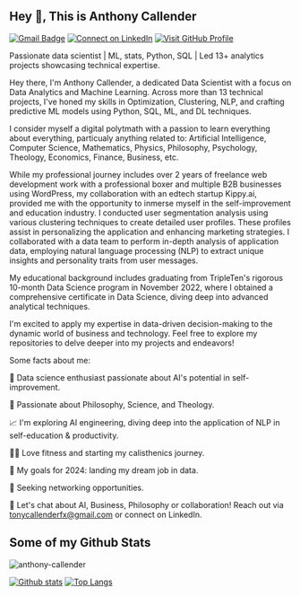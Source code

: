 ## Hey 👋, This is Anthony Callender
[![Gmail Badge](https://img.shields.io/badge/-tonycallenderfx@gmail.com-c14438?style=flat&logo=Gmail&logoColor=white&link=mailto:tonycallenderfx@gmail.com)](mailto:tonycallenderfx@gmail.com) 
[![Connect on LinkedIn](https://img.shields.io/badge/Connect%20on-LinkedIn-blue.svg)](https://www.linkedin.com/in/anthony-callender-4492bb2a1/) [![Visit GitHub Profile](https://img.shields.io/badge/Visit%20GitHub-Profile-black?style=for-the-badge&logo=github)](https://github.com/anthony-callender) <p align='left'>Passionate data scientist | ML, stats, Python, SQL | Led 13+ analytics projects showcasing technical expertise.

Hey there, I'm Anthony Callender, a dedicated Data Scientist with a focus on Data Analytics and Machine Learning. Across more than 13 technical projects, I've honed my skills in Optimization, Clustering, NLP, and crafting predictive ML models using Python, SQL, ML, and DL techniques.

I consider myself a digital polytmath with a passion to learn everything about everything, particualy anything related to: Artificial Intelligence, Computer Science, Mathematics, Physics, Philosophy, Psychology, Theology, Economics, Finance, Business, etc.

While my professional journey includes over 2 years of freelance web development work with a professional boxer and multiple B2B businesses using WordPress, my collaboration with an edtech startup Kippy.ai, provided me with the opportunity to inmerse myself in the self-improvement and education industry. I conducted user segmentation analysis using various clustering techniques to create detailed user profiles. These profiles assist in personalizing the application and enhancing marketing strategies. I collaborated with a data team to perform in-depth analysis of application data, employing natural language processing (NLP) to extract unique insights and personality traits from user messages.

My educational background includes graduating from TripleTen's rigorous 10-month Data Science program in November 2022, where I obtained a comprehensive certificate in Data Science, diving deep into advanced analytical techniques.

I'm excited to apply my expertise in data-driven decision-making to the dynamic world of business and technology. Feel free to explore my repositories to delve deeper into my projects and endeavors!

Some facts about me:

🌟 Data science enthusiast passionate about AI's potential in self-improvement.

🚀 Passionate about Philosophy, Science, and Theology.

📈 I'm exploring AI engineering, diving deep into the application of NLP in self-education & productivity.

🏃‍♀️ Love fitness and starting my calisthenics journey.

🎯 My goals for 2024: landing my dream job in data.

🤝 Seeking networking opportunities.

💬 Let's chat about AI, Business, Philosophy or collaboration! Reach out via tonycallenderfx@gmail.com or connect on LinkedIn.</p>
## Some of my Github Stats
<p align=left> <img src=https://komarev.com/ghpvc/?username=anthony-callender alt=anthony-callender /> </p>

[![Github stats](https://github-readme-stats.vercel.app/api?username=anthony-callender&show_icons=true&include_all_commits=true)](https://github.com/anthony-callender/github-readme-stats)
[![Top Langs](https://github-readme-stats.vercel.app/api/top-langs/?username=anthony-callender&layout=compact)](https://github.com/anthony-callender/github-readme-stats)

